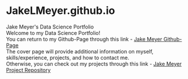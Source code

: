 # JakeLMeyer.github.io
Jake Meyer's Data Science Portfolio<br>
Welcome to my Data Science Portfolio!<br>
You can return to my Github-Page through this link - [Jake Meyer Github-Page](https://jakelmeyer.github.io)<br>
The cover page will provide additional information on myself, skills/experience, projects, and how to contact me.<br>
Otherwise, you can check out my projects through this link - [Jake Meyer Project Repository](https://github.com/JakeLMeyer/Portfolio_Projects)<br>